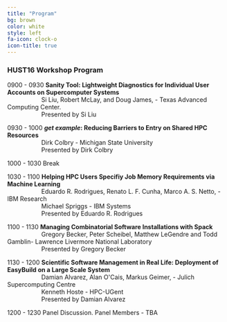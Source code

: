 ```yaml
---
title: "Program"
bg: brown
color: white
style: left
fa-icon: clock-o
icon-title: true
---
```


### HUST16 Workshop Program

0900 \- 0930 **Sanity Tool: Lightweight Diagnostics for Individual User Accounts on Supercomputer Systems**  
&nbsp;&nbsp;&nbsp;&nbsp;&nbsp;&nbsp;&nbsp;&nbsp;&nbsp;&nbsp;&nbsp;&nbsp;&nbsp;&nbsp;&nbsp;&nbsp;&nbsp;&nbsp;&nbsp;&nbsp;Si Liu, Robert McLay, and Doug James, \- Texas Advanced Computing Center.  
&nbsp;&nbsp;&nbsp;&nbsp;&nbsp;&nbsp;&nbsp;&nbsp;&nbsp;&nbsp;&nbsp;&nbsp;&nbsp;&nbsp;&nbsp;&nbsp;&nbsp;&nbsp;&nbsp;&nbsp;Presented by Si Liu

0930 \- 1000 **_get example_\: Reducing Barriers to Entry on Shared HPC Resources**  
&nbsp;&nbsp;&nbsp;&nbsp;&nbsp;&nbsp;&nbsp;&nbsp;&nbsp;&nbsp;&nbsp;&nbsp;&nbsp;&nbsp;&nbsp;&nbsp;&nbsp;&nbsp;&nbsp;&nbsp;Dirk Colbry \- Michigan State University  
&nbsp;&nbsp;&nbsp;&nbsp;&nbsp;&nbsp;&nbsp;&nbsp;&nbsp;&nbsp;&nbsp;&nbsp;&nbsp;&nbsp;&nbsp;&nbsp;&nbsp;&nbsp;&nbsp;&nbsp;Presented by Dirk Colbry

1000 \- 1030 Break  

1030 \- 1100 **Helping HPC Users Specifiy Job Memory Requirements via Machine Learning**  
&nbsp;&nbsp;&nbsp;&nbsp;&nbsp;&nbsp;&nbsp;&nbsp;&nbsp;&nbsp;&nbsp;&nbsp;&nbsp;&nbsp;&nbsp;&nbsp;&nbsp;&nbsp;&nbsp;&nbsp;Eduardo R. Rodrigues, Renato L. F. Cunha, Marco A. S. Netto, \- IBM Research  
&nbsp;&nbsp;&nbsp;&nbsp;&nbsp;&nbsp;&nbsp;&nbsp;&nbsp;&nbsp;&nbsp;&nbsp;&nbsp;&nbsp;&nbsp;&nbsp;&nbsp;&nbsp;&nbsp;&nbsp;Michael Spriggs \- IBM Systems  
&nbsp;&nbsp;&nbsp;&nbsp;&nbsp;&nbsp;&nbsp;&nbsp;&nbsp;&nbsp;&nbsp;&nbsp;&nbsp;&nbsp;&nbsp;&nbsp;&nbsp;&nbsp;&nbsp;&nbsp;Presented by Eduardo R. Rodrigues  

1100 \- 1130 **Managing Combinatorial Software Installations with Spack**  
&nbsp;&nbsp;&nbsp;&nbsp;&nbsp;&nbsp;&nbsp;&nbsp;&nbsp;&nbsp;&nbsp;&nbsp;&nbsp;&nbsp;&nbsp;&nbsp;&nbsp;&nbsp;&nbsp;&nbsp;Gregory Becker, Peter Scheibel, Matthew LeGendre and Todd Gamblin\- Lawrence Livermore National Laboratory  
&nbsp;&nbsp;&nbsp;&nbsp;&nbsp;&nbsp;&nbsp;&nbsp;&nbsp;&nbsp;&nbsp;&nbsp;&nbsp;&nbsp;&nbsp;&nbsp;&nbsp;&nbsp;&nbsp;&nbsp;Presented by Gregory Becker  

1130 \- 1200 **Scientific Software Management in Real Life\: Deployment of EasyBuild on a Large Scale System**  
&nbsp;&nbsp;&nbsp;&nbsp;&nbsp;&nbsp;&nbsp;&nbsp;&nbsp;&nbsp;&nbsp;&nbsp;&nbsp;&nbsp;&nbsp;&nbsp;&nbsp;&nbsp;&nbsp;&nbsp;Damian Alvarez, Alan O'Cais, Markus Geimer,  \- Julich Supercomputing Centre  
&nbsp;&nbsp;&nbsp;&nbsp;&nbsp;&nbsp;&nbsp;&nbsp;&nbsp;&nbsp;&nbsp;&nbsp;&nbsp;&nbsp;&nbsp;&nbsp;&nbsp;&nbsp;&nbsp;&nbsp;Kenneth Hoste \- HPC-UGent  
&nbsp;&nbsp;&nbsp;&nbsp;&nbsp;&nbsp;&nbsp;&nbsp;&nbsp;&nbsp;&nbsp;&nbsp;&nbsp;&nbsp;&nbsp;&nbsp;&nbsp;&nbsp;&nbsp;&nbsp;Presented by Damian Alvarez  

1200 \- 1230 Panel Discussion.  Panel Members - TBA


